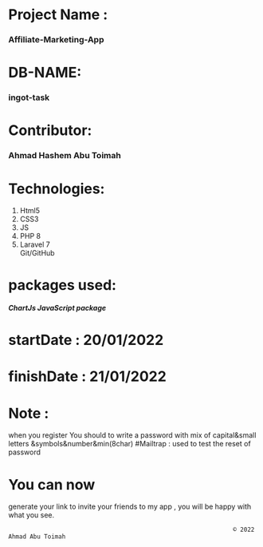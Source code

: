 <h1>Project Name : </h1>
<h3>Affiliate-Marketing-App</h3>

<h1>DB-NAME:</h1>
<h3>ingot-task</h3>

<h1>Contributor:</h1>
<h3>Ahmad Hashem Abu Toimah</h3>


<h1>Technologies:</h1>
<ol>
<li> Html5   </li>
<li> CSS3    </li>
<li> JS      </li>
<li> PHP 8   </li>
<li>Laravel 7</li>
Git/GitHub
</ol>

<h1>packages used:</h1>
<h5>ChartJs JavaScript package</h5>


<h1>startDate : 20/01/2022 </h1>
<h1>finishDate : 21/01/2022</h1>


<h1>Note :</h1>
<p>when you register You should to write a password with mix of capital&small letters &symbols&number&min(8char)
#Mailtrap : used to test the reset of password </p>

<h1>You can now</h1>
<p>generate your link to invite your friends to my app , you will be happy with what you see.</p>



                                                                   © 2022 Ahmad Abu Toimah

